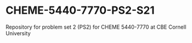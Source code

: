 # CHEME-5440-7770-PS2-S21
Repository for problem set 2 (PS2) for CHEME 5440-7770 at CBE Cornell University 
